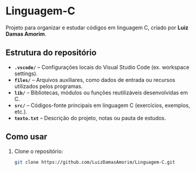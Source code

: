 # Linguagem-C

Projeto para organizar e estudar códigos em linguagem C, criado por **Luiz Damas Amorim**.

##  Estrutura do repositório

- **`.vscode/`** – Configurações locais do Visual Studio Code (ex. workspace settings).
- **`files/`** – Arquivos auxiliares, como dados de entrada ou recursos utilizados pelos programas.
- **`lib/`** – Bibliotecas, módulos ou funções reutilizáveis desenvolvidas em C.
- **`src/`** – Códigos-fonte principais em linguagem C (exercícios, exemplos, etc.).
- **`texto.txt`** – Descrição do projeto, notas ou pauta de estudos.

##  Como usar

1. Clone o repositório:
   ```bash
   git clone https://github.com/LuizDamasAmorim/Linguagem-C.git
